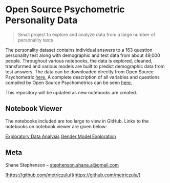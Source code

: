 # Open Source Psychometric Personality Data
> Small project to explore and analyze data from a large number of personality tests

The personality dataset contains individual answers to a 163 question personality test along with demographic and test data from about 49,000 people.  Throughout various notebooks, the data is explored, cleaned, transformed and various models are built to predict demographic data from test answers.  The data can be downloaded directly from Open Source Psychometric [here.](http://openpsychometrics.org/_rawdata/16PF.zip)  A complete description of all variables and questions compiled by Open Source Psychometrics can be seen [here.](http://htmlpreview.github.io/?https://github.com/metriczulu/open_source_personality_analysis/blob/master/data/personality_variables.html)

This repository will be updated as new notebooks are created.

## Notebook Viewer

The notebooks included are too large to view in GitHub.  Links to the notebooks on notebook viewer are given below:

[Exploratory Data Analysis](https://nbviewer.jupyter.org/github/metriczulu/open_source_personality_analysis/blob/master/notebooks/EDA.ipynb)
[Gender Model Exploration](https://nbviewer.jupyter.org/github/metriczulu/open_source_personality_analysis/blob/master/notebooks/GenderModelExploration.ipynb)


## Meta

Shane Stephenson – stephenson.shane.a@gmail.com

[https://github.com/metriczulu/](https://github.com/metriczulu/)
